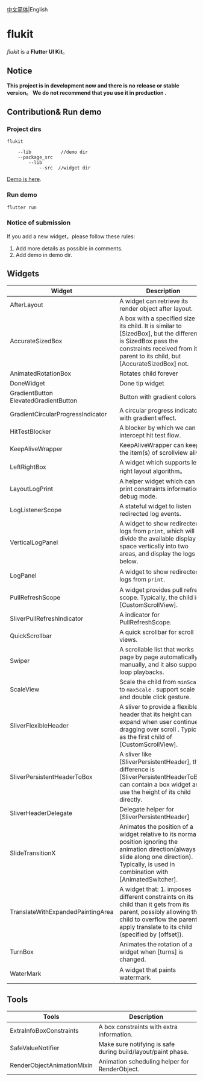 [中文简体](README.md)|English
# flukit

*flukit* is a **Flutter UI Kit**。

## Notice

**This project is in development now and  there is no release or stable version。 We do not recommend that you use it in production .**

## Contribution& Run demo
### **Project dirs**

```
flukit

	--lib           //demo dir
	--package_src
		--lib
			--src  //widget dir
```

[Demo is here](https://github.com/flutterchina/flukit/tree/main/lib/routes).

### **Run demo**

```
flutter run
```

### **Notice of submission**

If you add a new widget，please follow these rules:

1. Add more details as possible in comments.
2. Add demo in demo dir.

## Widgets

| Widget                                     | Description                                                  | Related                                                      |
| ------------------------------------------ | ------------------------------------------------------------ | ------------------------------------------------------------ |
| AfterLayout                                | A widget can retrieve its render object after layout.        |                                                              |
| AccurateSizedBox                           | A box with a specified size for its child. It is similar to [SizedBox],  but the difference is SizedBox pass the constraints received from its parent to its child, but [AccurateSizedBox] not. | SizedBox                                                     |
| AnimatedRotationBox                        | Rotates child forever                                        |                                                              |
| DoneWidget                                 | Done tip widget                                              |                                                              |
| GradientButton<br />ElevatedGradientButton | Button with gradient colors                                  |                                                              |
| GradientCircularProgressIndicator          | A circular progress indicator with gradient effect.          |                                                              |
| HitTestBlocker                             | A blocker by which we can intercept hit test flow.           |                                                              |
| KeepAliveWrapper                           | KeepAliveWrapper can keep the item(s) of scrollview alive.   |                                                              |
| LeftRightBox                               | A widget which supports left-right layout algorithm。        |                                                              |
| LayoutLogPrint                             | A helper widget which can print constraints information in debug mode. |                                                              |
| LogListenerScope                           | A stateful widget to listen redirected log events.           | VerticalLogPanel、LogPanel                                   |
| VerticalLogPanel                           | A widget to show redirected logs from `print`, which will divide the available display space vertically into two areas, and display the logs  below. | LogPanel、LogListenerScope                                   |
| LogPanel                                   | A widget to show redirected logs from `print`.               | VerticalLogPanel、LogListenerScope                           |
| PullRefreshScope                           | A widget provides pull refresh scope. Typically, the child is a [CustomScrollView]. | SliverPullRefreshIndicator                                   |
| SliverPullRefreshIndicator                 | A indicator for PullRefreshScope.                            | PullRefreshScope                                             |
| QuickScrollbar                             | A quick scrollbar for scroll views.                          |                                                              |
| Swiper                                     | A  scrollable list that works page by page automatically or manually,  and it also support loop playbacks. | RectangleSwiperIndicator、CircleSwiperIndicator、SwiperController |
| ScaleView                                  | Scale the child from `minScale` to  `maxScale` . support scale  and double click gesture. |                                                              |
| SliverFlexibleHeader                       | A sliver to provide a flexible header that its height can expand when user continue  dragging over scroll . Typically as the first child  of  [CustomScrollView]. | SliverPullRefreshIndicator                                   |
| SliverPersistentHeaderToBox                | A sliver like [SliverPersistentHeader], the difference is [SliverPersistentHeaderToBox]   can contain a box widget and use the height of its child directly. |                                                              |
| SliverHeaderDelegate                       | Delegate helper  for [SliverPersistentHeader]                |                                                              |
| SlideTransitionX                           | Animates the position of a widget relative to its normal position  ignoring the animation direction(always slide along one direction). Typically, is used in combination with [AnimatedSwitcher]. |                                                              |
| TranslateWithExpandedPaintingArea          | A widget that:  1. imposes different constraints on its child than it gets from   its parent, possibly allowing the child to overflow the parent.  2.  apply translate to its child (specified by [offset]). |                                                              |
| TurnBox                                    | Animates the rotation of a widget when [turns]  is changed.  |                                                              |
| WaterMark                                  | A widget that paints watermark.                              | TextWaterMarkPainter、StaggerTextWaterMarkPainter            |

## Tools

| Tools                      | Description                                                  |
| -------------------------- | ------------------------------------------------------------ |
| ExtraInfoBoxConstraints    | A box constraints with extra information.                    |
| SafeValueNotifier          | Make sure notifying is safe during build/layout/paint phase. |
| RenderObjectAnimationMixin | Animation scheduling helper for RenderObject.                |

